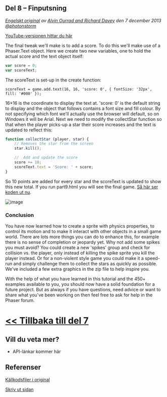 ## Del 8 &ndash; Finputsning

*[Engelskt original](http://phaser.io/tutorials/making-your-first-phaser-game/index) av [Alvin Ourrad and Richard Davey](https://twitter.com/photonstorm) den 7 december 2013   [@photonstorm](https://twitter.com/photonstorm)*

[YouTube-versionen hittar du här](http://youtube.com)

The final tweak we'll make is to add a score. To do this we'll make use of a Phaser.Text object. Here we create two new variables, one to hold the actual score and the text object itself:

```javascript
var score = 0;
var scoreText;
```

The scoreText is set-up in the create function:

`scoreText = game.add.text(16, 16, 'score: 0', { fontSize: '32px', fill: '#000' });`

16&times;16 is the coordinate to display the text at. 'score: 0' is the default string to display and the object that follows contains a font size and fill colour. By not specifying which font we'll actually use the browser will default, so on Windows it will be Arial. Next we need to modify the collectStar function so that when the player picks-up a star their score increases and the text is updated to reflect this:

```javascript
function collectStar (player, star) {
    // Removes the star from the screen
    star.kill();

    //  Add and update the score
    score += 10;
    scoreText.text = 'Score: ' + score;
}
```

So 10 points are added for every star and the scoreText is updated to show this new total. If you run part9.html you will see the final game.
[Så här ser koden ut nu](../phaser_tutorial_02/part9.js).

![image](http://phaser.io/content/tutorials/making-your-first-phaser-game/part9.png)

### Conclusion

You have now learned how to create a sprite with physics properties, to control its motion and to make it interact with other objects in a small game world. There are lots more things you can do to enhance this, for example there is no sense of completion or jeopardy yet. Why not add some spikes you must avoid? You could create a new 'spikes' group and check for collision vs. the player, only instead of killing the spike sprite you kill the player instead. Or for a non-violent style game you could make it a speed-run and simply challenge them to collect the stars as quickly as possible. We've included a few extra graphics in the zip file to help inspire you.

With the help of what you have learned in this tutorial and the 450+ examples available to you, you should now have a solid foundation for a future project. But as always if you have questions, need advice or want to share what you've been working on then feel free to ask for help in the Phaser forum.

# [<< Tillbaka till del 7](part7.md)

## Vill du veta mer?
* API-länkar kommer här

## Referenser
[Källkodsfiler i original](https://github.com/photonstorm/phaser/raw/master/resources/tutorials/02%20Making%20your%20first%20game/phaser_tutorial_02.zip)

[Skriv ut sidan](https://gitprint.com/coderdojolund/phaser-tutorials/blob/master/making-your-first-phaser-game/part8.md)
